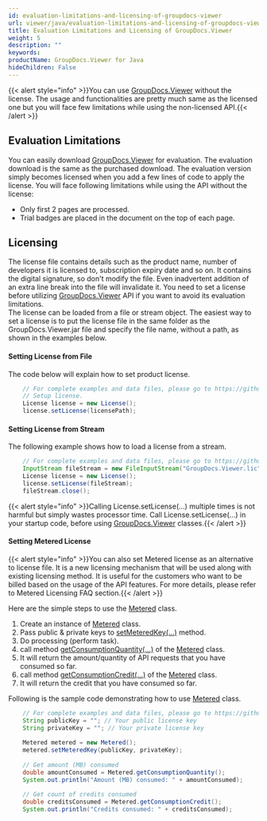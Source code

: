 ```yaml
---
id: evaluation-limitations-and-licensing-of-groupdocs-viewer
url: viewer/java/evaluation-limitations-and-licensing-of-groupdocs-viewer
title: Evaluation Limitations and Licensing of GroupDocs.Viewer
weight: 5
description: ""
keywords: 
productName: GroupDocs.Viewer for Java
hideChildren: False
---
```

{{< alert style="info" >}}You can use [GroupDocs.Viewer](https://products.groupdocs.com/viewer) without the license. The usage and functionalities are pretty much same as the licensed one but you will face few limitations while using the non-licensed API.{{< /alert >}}

## Evaluation Limitations

You can easily download [GroupDocs.Viewer](https://products.groupdocs.com/viewer) for evaluation. The evaluation download is the same as the purchased download. The evaluation version simply becomes licensed when you add a few lines of code to apply the license. You will face following limitations while using the API without the license:  

*   Only first 2 pages are processed.
*   Trial badges are placed in the document on the top of each page.

## Licensing

The license file contains details such as the product name, number of developers it is licensed to, subscription expiry date and so on. It contains the digital signature, so don't modify the file. Even inadvertent addition of an extra line break into the file will invalidate it. You need to set a license before utilizing [GroupDocs.Viewer](https://products.groupdocs.com/viewer) API if you want to avoid its evaluation limitations.   
The license can be loaded from a file or stream object. The easiest way to set a license is to put the license file in the same folder as the GroupDocs.Viewer.jar file and specify the file name, without a path, as shown in the examples below.

#### Setting License from File

The code below will explain how to set product license.

```java
    // For complete examples and data files, please go to https://github.com/groupdocs-viewer/GroupDocs.Viewer-for-Java
    // Setup license.
    License license = new License();
    license.setLicense(licensePath);
```

#### Setting License from Stream

The following example shows how to load a license from a stream.

```java
    // For complete examples and data files, please go to https://github.com/groupdocs-viewer/GroupDocs.Viewer-for-Java
    InputStream fileStream = new FileInputStream("GroupDocs.Viewer.lic");
    License license = new License();
    license.setLicense(fileStream);
    fileStream.close();
```

{{< alert style="info" >}}Calling License.setLicense(...) multiple times is not harmful but simply wastes processor time. Call License.setLicense(...) in your startup code, before using [GroupDocs.Viewer](https://products.groupdocs.com/viewer) classes.{{< /alert >}}

#### Setting Metered License

{{< alert style="info" >}}You can also set Metered license as an alternative to license file. It is a new licensing mechanism that will be used along with existing licensing method. It is useful for the customers who want to be billed based on the usage of the API features. For more details, please refer to Metered Licensing FAQ section.{{< /alert >}}

Here are the simple steps to use the [Metered](https://apireference.groupdocs.com/viewer/java/com.groupdocs.viewer/Metered) class.

1.  Create an instance of [Metered](https://apireference.groupdocs.com/viewer/java/com.groupdocs.viewer/Metered) class.
2.  Pass public & private keys to [setMeteredKey(...)](https://apireference.groupdocs.com/viewer/java/com.groupdocs.viewer/Metered#setMeteredKey(java.lang.String,%20java.lang.String)) method.
3.  Do processing (perform task).
4.  call method [getConsumptionQuantity(...)](https://apireference.groupdocs.com/viewer/java/com.groupdocs.viewer/Metered#getConsumptionQuantity()) of the [Metered](https://apireference.groupdocs.com/viewer/java/com.groupdocs.viewer/Metered) class.
5.  It will return the amount/quantity of API requests that you have consumed so far.
6.  call method [getConsumptionCredit(...)](https://apireference.groupdocs.com/viewer/java/com.groupdocs.viewer/Metered#getConsumptionCredit()) of the [Metered](https://apireference.groupdocs.com/viewer/java/com.groupdocs.viewer/Metered) class.
7.  It will return the credit that you have consumed so far.

Following is the sample code demonstrating how to use [Metered](https://apireference.groupdocs.com/viewer/java/com.groupdocs.viewer/Metered) class.

```java
    // For complete examples and data files, please go to https://github.com/groupdocs-viewer/GroupDocs.Viewer-for-Java
    String publicKey = ""; // Your public license key
    String privateKey = ""; // Your private license key
    
    Metered metered = new Metered();
    metered.setMeteredKey(publicKey, privateKey);
    
    // Get amount (MB) consumed
    double amountConsumed = Metered.getConsumptionQuantity();
    System.out.println("Amount (MB) consumed: " + amountConsumed);
    
    // Get count of credits consumed
    double creditsConsumed = Metered.getConsumptionCredit();
    System.out.println("Credits consumed: " + creditsConsumed);
```
